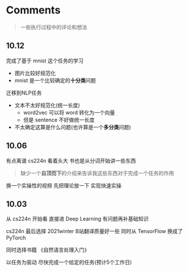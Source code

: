 # Comments

> 一些执行过程中的评论和想法

## 10.12

完成了基于 mnist 这个任务的学习
- 图片比较好规范化
- mnist 是一个比较确定的**十分类**问题

迁移到NLP任务
- 文本不太好规范化(统一长度)
  - word2vec 可以将 word 转化为一个向量
  - 但是 sentence 不好做统一长度
- 不太确定这算是什么问题(也许算是一个**多分类**问题)

## 10.06

有点离谱 cs224n 看着头大 书也是从分词开始讲一些东西
> 缺少一个**自顶而下**的介绍来告诉我这些东西对于完成一个任务的作用

换一个实操性的视频 先把理论放一下 实现快速实操

## 10.03

从 cs224n 开始看 直接进 Deep Learning 有问题再补基础知识

cs224n 最后选择 2021winter B站翻译质量好一些 同时从 TensorFlow 换成了 PyTorch

同时选择书籍 《自然语言处理入门》

以任务为驱动 尽快完成一个给定的任务(预计5个工作日)
